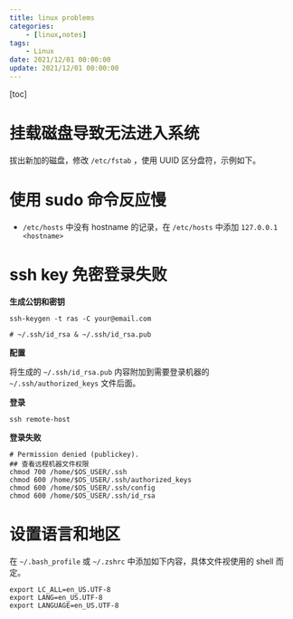 ```yaml
---
title: linux problems
categories: 
	- [linux,notes]
tags:
	- Linux
date: 2021/12/01 00:00:00
update: 2021/12/01 00:00:00
---
```


[toc]

# 挂载磁盘导致无法进入系统

拔出新加的磁盘，修改 `/etc/fstab` ，使用 UUID 区分盘符，示例如下。

# 使用 sudo 命令反应慢

- `/etc/hosts` 中没有 hostname 的记录，在 `/etc/hosts` 中添加 `127.0.0.1 <hostname>`

# ssh key 免密登录失败

**生成公钥和密钥**

```shell
ssh-keygen -t ras -C your@email.com

# ~/.ssh/id_rsa & ~/.ssh/id_rsa.pub
```

**配置**

将生成的 `~/.ssh/id_rsa.pub` 内容附加到需要登录机器的 `~/.ssh/authorized_keys` 文件后面。

**登录**

```shell
ssh remote-host
```

**登录失败**

```shell
# Permission denied (publickey).
## 查看远程机器文件权限
chmod 700 /home/$OS_USER/.ssh
chmod 600 /home/$OS_USER/.ssh/authorized_keys
chmod 600 /home/$OS_USER/.ssh/config
chmod 600 /home/$OS_USER/.ssh/id_rsa
```

# 设置语言和地区

在 `~/.bash_profile` 或 `~/.zshrc` 中添加如下内容，具体文件视使用的 shell 而定。

```shell
export LC_ALL=en_US.UTF-8
export LANG=en_US.UTF-8
export LANGUAGE=en_US.UTF-8
```
